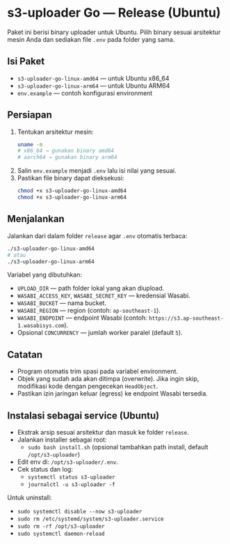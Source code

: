 # s3-uploader Go — Release (Ubuntu)

Paket ini berisi binary uploader untuk Ubuntu. Pilih binary sesuai arsitektur mesin Anda dan sediakan file `.env` pada folder yang sama.

## Isi Paket
- `s3-uploader-go-linux-amd64` — untuk Ubuntu x86_64
- `s3-uploader-go-linux-arm64` — untuk Ubuntu ARM64
- `env.example` — contoh konfigurasi environment

## Persiapan
1. Tentukan arsitektur mesin:
   ```bash
   uname -m
   # x86_64 → gunakan binary amd64
   # aarch64 → gunakan binary arm64
   ```
2. Salin `env.example` menjadi `.env` lalu isi nilai yang sesuai.
3. Pastikan file binary dapat dieksekusi:
   ```bash
   chmod +x s3-uploader-go-linux-amd64
   chmod +x s3-uploader-go-linux-arm64
   ```

## Menjalankan
Jalankan dari dalam folder `release` agar `.env` otomatis terbaca:
```bash
./s3-uploader-go-linux-amd64
# atau
./s3-uploader-go-linux-arm64
```

Variabel yang dibutuhkan:
- `UPLOAD_DIR` — path folder lokal yang akan diupload.
- `WASABI_ACCESS_KEY`, `WASABI_SECRET_KEY` — kredensial Wasabi.
- `WASABI_BUCKET` — nama bucket.
- `WASABI_REGION` — region (contoh: `ap-southeast-1`).
- `WASABI_ENDPOINT` — endpoint Wasabi (contoh: `https://s3.ap-southeast-1.wasabisys.com`).
- Opsional `CONCURRENCY` — jumlah worker paralel (default `5`).

## Catatan
- Program otomatis trim spasi pada variabel environment.
- Objek yang sudah ada akan ditimpa (overwrite). Jika ingin skip, modifikasi kode dengan pengecekan `HeadObject`.
- Pastikan izin jaringan keluar (egress) ke endpoint Wasabi tersedia.

## Instalasi sebagai service (Ubuntu)

- Ekstrak arsip sesuai arsitektur dan masuk ke folder `release`.
- Jalankan installer sebagai root:
  - `sudo bash install.sh` (opsional tambahkan path install, default `/opt/s3-uploader`)
- Edit env di: `/opt/s3-uploader/.env`.
- Cek status dan log:
  - `systemctl status s3-uploader`
  - `journalctl -u s3-uploader -f`

Untuk uninstall:
- `sudo systemctl disable --now s3-uploader`
- `sudo rm /etc/systemd/system/s3-uploader.service`
- `sudo rm -rf /opt/s3-uploader`
- `sudo systemctl daemon-reload`